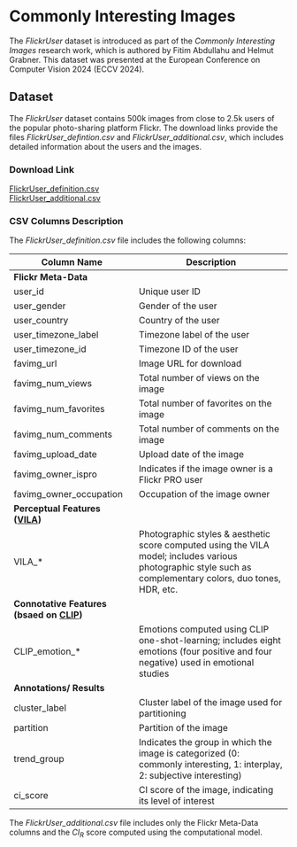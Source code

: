 # Commonly Interesting Images


The _FlickrUser_ dataset is introduced as part of the _Commonly Interesting Images_ research work, which is authored by Fitim Abdullahu and Helmut Grabner. This dataset was presented at the European Conference on Computer Vision 2024 (ECCV 2024).

## Dataset
The _FlickrUser_ dataset contains 500k images from close to 2.5k users of the popular photo-sharing platform Flickr. The download links provide the files _FlickrUser_defintion.csv_ and _FlickrUser_additional.csv_, which includes detailed information about the users and the images.

### Download Link
[FlickrUser_definition.csv](https://drive.google.com/uc?id=1wX8Ti3opqCS_AnXU88sixHElbcS_Lj03&export=download)  
[FlickrUser_additional.csv](https://drive.google.com/uc?id=1j8J6i14MqyRtlwPGPfNC5lxqIzX_e1N_&export=download)

### CSV Columns Description
The _FlickrUser_definition.csv_ file includes the following columns:

| Column Name                         | Description                                                                                 |
|-------------------------------------|---------------------------------------------------------------------------------------------|
| **Flickr Meta-Data** |
| user_id                         | Unique user ID                                                                              |
| user_gender                     | Gender of the user                                                                          |
| user_country                     | Country of the user                                                                          |
| user_timezone_label             | Timezone label of the user                                                                  |
| user_timezone_id                | Timezone ID of the user                                                                     |
| favimg_url                         | Image URL for download                                                                      |
| favimg_num_views                           | Total number of views on the image                                                          |
| favimg_num_favorites                       | Total number of favorites on the image                                                      |
| favimg_num_comments                        | Total number of comments on the image                                                       |
| favimg_upload_date                     | Upload date of the image                                                                    |
| favimg_owner_ispro                 | Indicates if the image owner is a Flickr PRO user                                           |
| favimg_owner_occupation            | Occupation of the image owner                                                     |
| **Perceptual Features ([VILA](https://arxiv.org/abs/2303.14302))** ||
| VILA_*  | Photographic styles & aesthetic score computed using the VILA model; includes various photographic style such as complementary colors, duo tones, HDR, etc. |
| **Connotative Features (bsaed on [CLIP](https://arxiv.org/abs/2103.00020))** ||
| CLIP_emotion_*                        | Emotions computed using CLIP one-shot-learning; includes eight emotions (four positive and four negative) used in emotional studies     |
| **Annotations/ Results** ||
| cluster_label                   | Cluster label of the image used for partitioning                                            |
| partition                       | Partition of the image                                                                      |
| trend_group                      | Indicates the group in which the image is categorized (0: commonly interesting, 1: interplay, 2: subjective interesting) |
| ci_score                        | CI score of the image, indicating its level of interest                                     |

The _FlickrUser_additional.csv_ file includes only the Flickr Meta-Data columns and the $CI_{R}$ score computed using the computational model.
